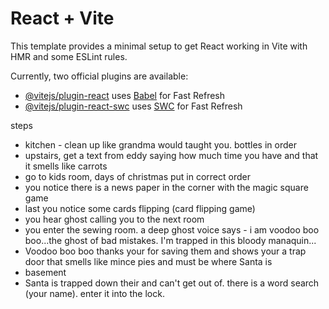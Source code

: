 # React + Vite

This template provides a minimal setup to get React working in Vite with HMR and some ESLint rules.

Currently, two official plugins are available:

- [@vitejs/plugin-react](https://github.com/vitejs/vite-plugin-react/blob/main/packages/plugin-react/README.md) uses [Babel](https://babeljs.io/) for Fast Refresh
- [@vitejs/plugin-react-swc](https://github.com/vitejs/vite-plugin-react-swc) uses [SWC](https://swc.rs/) for Fast Refresh

steps

- kitchen - clean up like grandma would taught you. bottles in order
- upstairs, get a text from eddy saying how much time you have and that it smells like carrots
- go to kids room, days of christmas put in correct order
- you notice there is a news paper in the corner with the magic square game
- last you notice some cards flipping (card flipping game)
- you hear ghost calling you to the next room
- you enter the sewing room. a deep ghost voice says - i am voodoo boo boo...the ghost of bad mistakes. I'm trapped in this bloody manaquin...
- Voodoo boo boo thanks your for saving them and shows your a trap door that smells like mince pies and must be where Santa is
- basement
- Santa is trapped down their and can't get out of. there is a word search (your name). enter it into the lock.
